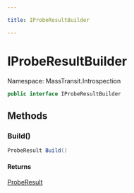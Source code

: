 ```yaml
---

title: IProbeResultBuilder

---
```


# IProbeResultBuilder

Namespace: MassTransit.Introspection

```csharp
public interface IProbeResultBuilder
```

## Methods

### **Build()**

```csharp
ProbeResult Build()
```

#### Returns

[ProbeResult](../masstransit-introspection/proberesult)<br/>
